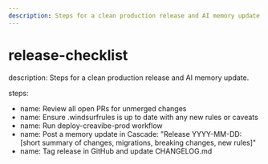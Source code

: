 ```yaml
---
description: Steps for a clean production release and AI memory update.
---
```


# release-checklist
description: Steps for a clean production release and AI memory update.

steps:
  - name: Review all open PRs for unmerged changes
  - name: Ensure .windsurfrules is up to date with any new rules or caveats
  - name: Run deploy-creavibe-prod workflow
  - name: Post a memory update in Cascade: "Release YYYY-MM-DD: [short summary of changes, migrations, breaking changes, new rules]"
  - name: Tag release in GitHub and update CHANGELOG.md